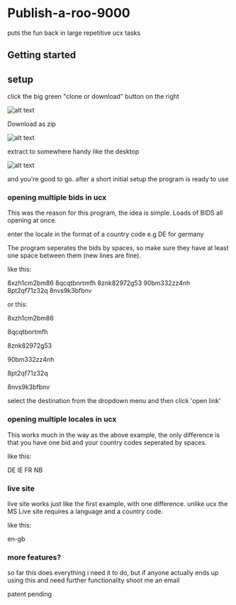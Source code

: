 # Publish-a-roo-9000
puts the fun back in large repetitive ucx tasks

## Getting started

## setup
click the big green "clone or download" button on the right

![alt text](http://imgur.com/Ka3V5BV.png)

Download as zip

![alt text](http://imgur.com/qFFYwFR.png)

extract to somewhere handy like the desktop

![alt text](http://imgur.com/CVvPVIU.png)

and you're good to go. after a short initial setup the program is ready to use

### opening multiple bids in ucx
This was the reason for this program, the idea is simple. Loads of BIDS all opening at once.

enter the locale in the format of a country code e.g DE for germany

The program seperates the bids by spaces, so make sure they have at least one space between them (new lines are fine).

like this:

8xzh1cm2bm86 8qcqtbnrtmfh 8znk82972g53 90bm332zz4nh 8pt2qf71z32q 8nvs9k3bfbnv

or this:

8xzh1cm2bm86

8qcqtbnrtmfh

8znk82972g53

90bm332zz4nh

8pt2qf71z32q

8nvs9k3bfbnv

select the destination from the dropdown menu and then click 'open link'

### opening multiple locales in ucx

This works much in the way as the above example, the only difference is that you have one bid and your country codes seperated by spaces.

like this:

DE IE FR NB

### live site
live site works just like the first example, with one difference. unlike ucx the MS Live site requires a language and a country code.

like this:

en-gb

### more features?
so far this does everything i need it to do, but if anyone actually ends up using this and need further functionality shoot me an email





patent pending

